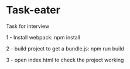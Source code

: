 # Task-eater
Task for interview

1 - Install webpack:
npm install

2 - build project to get a bundle.js:
npm run build

3 - open index.html to check the project working 